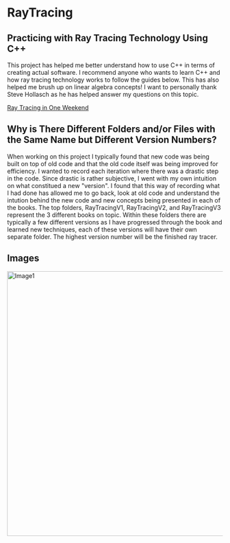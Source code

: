 # RayTracing

## Practicing with Ray Tracing Technology Using C++

This project has helped me better understand how to use C++ in terms of creating actual software. I recommend anyone who wants to learn C++ and how ray tracing technology works to follow the guides below. This has also helped me brush up on linear algebra concepts! I want to personally thank Steve Hollasch as he has helped answer my questions on this topic.

[Ray Tracing in One Weekend](https://raytracing.github.io/books/RayTracingInOneWeekend.html) 


## Why is There Different Folders and/or Files with the Same Name but Different Version Numbers?

When working on this project I typically found that new code was being built on top of old code and that the old code itself was being improved for efficiency. I wanted to record each iteration where there was a drastic step in the code. Since drastic is rather subjective, I went with my own intuition on what constitued a new "version". I found that this way of recording what I had done has allowed me to go back, look at old code and understand the intution behind the new code and new concepts being presented in each of the books. The top folders, RayTracingV1, RayTracingV2, and RayTracingV3 represent the 3 different books on topic. Within these folders there are typically a few different versions as I have progressed through the book and learned new techniques, each of these versions will have their own separate folder. The highest version number will be the finished ray tracer. 

## Images

<img width="617" alt="Image1" src="https://user-images.githubusercontent.com/78282234/139567760-b41cb32d-3455-42af-9f1b-15be6d9d0b67.png">
